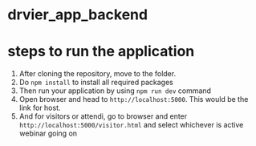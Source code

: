 # drvier_app_backend

# steps to run the application

1) After cloning the repository, move to the folder.
2) Do `npm install` to install all required packages
3) Then run your application by using `npm run dev` command
4) Open browser and head to `http://localhost:5000`. This would be the link for host.
5) And for visitors or attendi, go to browser and enter `http://localhost:5000/visitor.html` 
    and select whichever is active webinar going on
